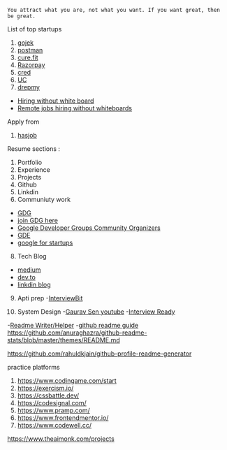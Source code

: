 ```
You attract what you are, not what you want. If you want great, then be great.
```

List of top startups

1. [gojek](https://career.gojek.com/)
2. [postman]()
3. [cure.fit]()
4. [Razorpay]()
5. [cred]()
6. [UC]()
7. [drepmy]()

* [Hiring without white board](https://github.com/poteto/hiring-without-whiteboards)
* [Remote jobs hiring without whiteboards](https://github.com/trstringer/remote-jobs-hiring-without-whiteboards)

Apply from
1. [hasjob](https://hasjob.co/)

Resume sections :
1. Portfolio
2. Experience
3. Projects
4. Github
5. Linkdin
6. Communiuty work 
- [GDG](https://developers.google.com/community/gdg)
- [join GDG here](https://gdg.community.dev/gdg-pune/)
- [Google Developer Groups Community Organizers](https://developers.google.com/community/gdg/organizers)
- [GDE](https://developers.google.com/community/experts)
- [google for startups](https://startup.google.com/)

8. Tech Blog
- [medium](https://medium.com/)
- [dev.to](https://dev.to/)
- [linkdin blog](https://blog.linkedin.com/)

9. Apti prep
-[InterviewBit](https://www.interviewbit.com/)

10. System Design 
-[Gaurav Sen youtube](https://www.youtube.com/channel/UCRPMAqdtSgd0Ipeef7iFsKw)
-[Interview Ready](https://get.interviewready.io/)


-[Readme Writer/Helper](https://readme.so/editor)
-[github readme guide](https://medium.com/theleanprogrammer/a-beginner-guide-to-writing-a-stunning-github-profile-readme-6ee0e211f5a8)
https://github.com/anuraghazra/github-readme-stats/blob/master/themes/README.md

https://github.com/rahuldkjain/github-profile-readme-generator


practice platforms
1. https://www.codingame.com/start
2. https://exercism.io/
3. https://cssbattle.dev/
4. https://codesignal.com/
5. https://www.pramp.com/
6. https://www.frontendmentor.io/
7. https://www.codewell.cc/

https://www.theaimonk.com/projects
